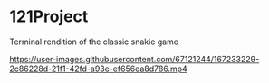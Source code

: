 # 121Project

Terminal rendition of the classic snakie game



https://user-images.githubusercontent.com/67121244/167233229-2c86228d-21f1-42fd-a93e-ef656ea8d786.mp4

